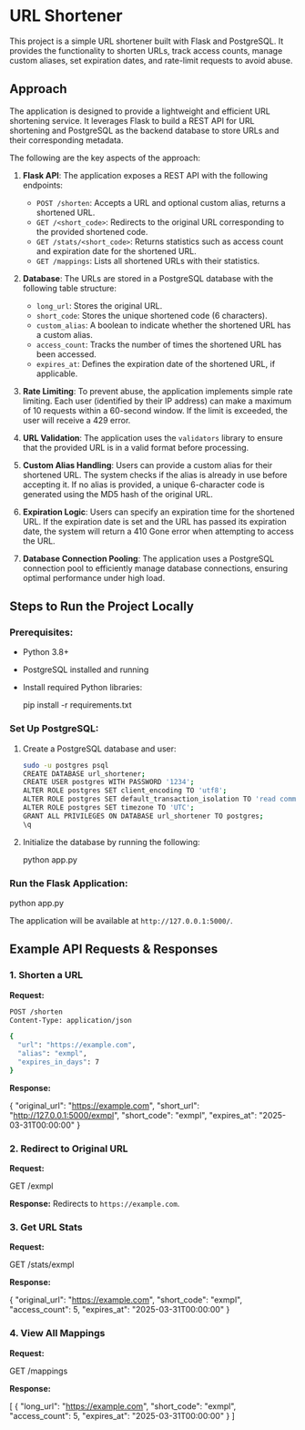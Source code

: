 # URL Shortener

This project is a simple URL shortener built with Flask and PostgreSQL. It provides the functionality to shorten URLs, track access counts, manage custom aliases, set expiration dates, and rate-limit requests to avoid abuse.

## Approach

The application is designed to provide a lightweight and efficient URL shortening service. It leverages Flask to build a REST API for URL shortening and PostgreSQL as the backend database to store URLs and their corresponding metadata.

The following are the key aspects of the approach:

1. **Flask API**:
   The application exposes a REST API with the following endpoints:
   - `POST /shorten`: Accepts a URL and optional custom alias, returns a shortened URL.
   - `GET /<short_code>`: Redirects to the original URL corresponding to the provided shortened code.
   - `GET /stats/<short_code>`: Returns statistics such as access count and expiration date for the shortened URL.
   - `GET /mappings`: Lists all shortened URLs with their statistics.

2. **Database**:
   The URLs are stored in a PostgreSQL database with the following table structure:
   - `long_url`: Stores the original URL.
   - `short_code`: Stores the unique shortened code (6 characters).
   - `custom_alias`: A boolean to indicate whether the shortened URL has a custom alias.
   - `access_count`: Tracks the number of times the shortened URL has been accessed.
   - `expires_at`: Defines the expiration date of the shortened URL, if applicable.

3. **Rate Limiting**:
   To prevent abuse, the application implements simple rate limiting. Each user (identified by their IP address) can make a maximum of 10 requests within a 60-second window. If the limit is exceeded, the user will receive a 429 error.

4. **URL Validation**:
   The application uses the `validators` library to ensure that the provided URL is in a valid format before processing.

5. **Custom Alias Handling**:
   Users can provide a custom alias for their shortened URL. The system checks if the alias is already in use before accepting it. If no alias is provided, a unique 6-character code is generated using the MD5 hash of the original URL.

6. **Expiration Logic**:
   Users can specify an expiration time for the shortened URL. If the expiration date is set and the URL has passed its expiration date, the system will return a 410 Gone error when attempting to access the URL.

7. **Database Connection Pooling**:
   The application uses a PostgreSQL connection pool to efficiently manage database connections, ensuring optimal performance under high load.

## Steps to Run the Project Locally

### Prerequisites:
- Python 3.8+
- PostgreSQL installed and running
- Install required Python libraries:
 
  pip install -r requirements.txt


### Set Up PostgreSQL:
1. Create a PostgreSQL database and user:
   ```bash
   sudo -u postgres psql
   CREATE DATABASE url_shortener;
   CREATE USER postgres WITH PASSWORD '1234';
   ALTER ROLE postgres SET client_encoding TO 'utf8';
   ALTER ROLE postgres SET default_transaction_isolation TO 'read committed';
   ALTER ROLE postgres SET timezone TO 'UTC';
   GRANT ALL PRIVILEGES ON DATABASE url_shortener TO postgres;
   \q
   ```

2. Initialize the database by running the following:
  
   python app.py


### Run the Flask Application:

python app.py


The application will be available at `http://127.0.0.1:5000/`.

## Example API Requests & Responses

### 1. Shorten a URL
**Request:**
```bash
POST /shorten
Content-Type: application/json

{
  "url": "https://example.com",
  "alias": "exmpl",
  "expires_in_days": 7
}
```

**Response:**

{
  "original_url": "https://example.com",
  "short_url": "http://127.0.0.1:5000/exmpl",
  "short_code": "exmpl",
  "expires_at": "2025-03-31T00:00:00"
}


### 2. Redirect to Original URL
**Request:**

GET /exmpl


**Response:**
Redirects to `https://example.com`.

### 3. Get URL Stats
**Request:**

GET /stats/exmpl


**Response:**

{
  "original_url": "https://example.com",
  "short_code": "exmpl",
  "access_count": 5,
  "expires_at": "2025-03-31T00:00:00"
}


### 4. View All Mappings
**Request:**

GET /mappings


**Response:**

[
  {
    "long_url": "https://example.com",
    "short_code": "exmpl",
    "access_count": 5,
    "expires_at": "2025-03-31T00:00:00"
  }
]


